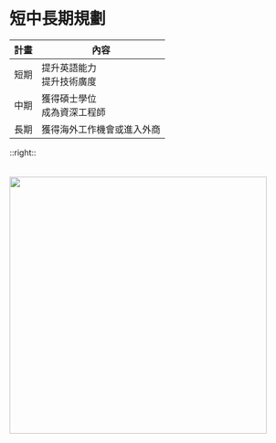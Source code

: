 # 短中長期規劃
| 計畫 | 內容 |
| --- | --- |
| 短期 | 提升英語能力<br>提升技術廣度 |
| 中期 | 獲得碩士學位<br>成為資深工程師 |
| 長期 | 獲得海外工作機會或進入外商 |

::right::
<br />
<br />
<br />
<img src='https://www.techhub.in.th/wp-content/uploads/2023/02/shutterstock_2157023949-scaled.jpg' width='450px'/>